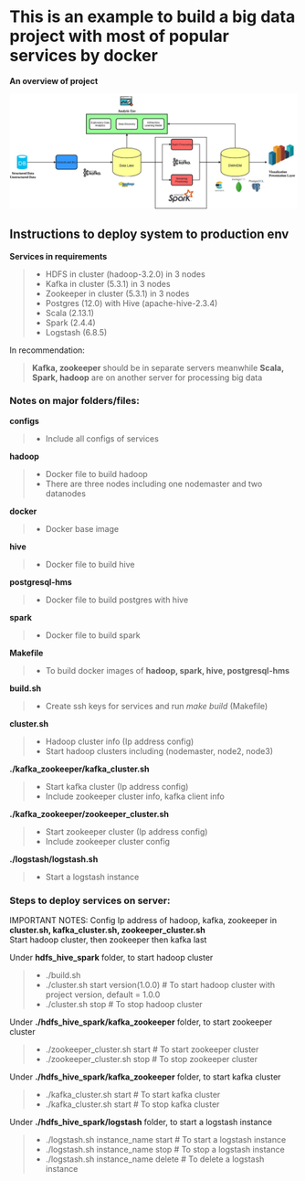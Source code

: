 # This is an example to build a big data project with most of popular services by docker
**An overview of project**

![](Data_Lake_Architecture.jpg?raw=true)

## Instructions to deploy system to production env
**Services in requirements**
  > - HDFS in cluster (hadoop-3.2.0) in 3 nodes 
  > - Kafka in cluster (5.3.1) in 3 nodes
  > - Zookeeper in cluster (5.3.1) in 3 nodes
  > - Postgres (12.0) with Hive (apache-hive-2.3.4) 
  > - Scala (2.13.1)
  > - Spark (2.4.4) 
  > - Logstash (6.8.5)

In recommendation: 
  > **Kafka, zookeeper** should be in separate servers meanwhile **Scala, Spark, hadoop** are on another server for processing big data
### Notes on major folders/files:
  **configs** 
  > - Include all configs of services
  
  **hadoop** 
  > - Docker file to build hadoop 
  > - There are three nodes including one nodemaster and two datanodes

  **docker**
  > - Docker base image 

  **hive** 
  > - Docker file to build hive

  **postgresql-hms** 
  > - Docker file to build postgres with hive

  **spark** 
  > - Docker file to build spark 
 
  **Makefile**
  > - To build docker images of **hadoop, spark, hive, postgresql-hms**
  
  **build.sh**
  > - Create ssh keys for services and run <em>make build</em> (Makefile)

  **cluster.sh**
  > - Hadoop cluster info (Ip address config)
  > - Start hadoop clusters including (nodemaster, node2, node3)

  **./kafka_zookeeper/kafka_cluster.sh**
  > - Start kafka cluster (Ip address config)
  > - Include zookeeper cluster info, kafka client info
  
  **./kafka_zookeeper/zookeeper_cluster.sh**
  > - Start zookeeper cluster (Ip address config)
  > - Include zookeeper cluster config

  **./logstash/logstash.sh**
  > - Start a logstash instance 

### Steps to deploy services on server: 
  IMPORTANT NOTES: Config Ip address of hadoop, kafka, zookeeper in 
  **cluster.sh, kafka_cluster.sh, zookeeper_cluster.sh**  
  Start hadoop cluster, then zookeeper then kafka last
  
  Under **hdfs_hive_spark** folder, to start hadoop cluster
  > - ./build.sh
  > - ./cluster.sh start version(1.0.0) # To start hadoop cluster with project version, default = 1.0.0
  > - ./cluster.sh stop # To stop hadoop cluster
  
  Under **./hdfs_hive_spark/kafka_zookeeper** folder, to start zookeeper cluster
  > - ./zookeeper_cluster.sh start # To start zookeeper cluster
  > - ./zookeeper_cluster.sh stop # To stop zookeeper cluster 

  Under **./hdfs_hive_spark/kafka_zookeeper** folder, to start kafka cluster
  > - ./kafka_cluster.sh start # To start kafka cluster
  > - ./kafka_cluster.sh start # To stop kafka cluster

  Under **./hdfs_hive_spark/logstash** folder, to start a logstash instance
  > - ./logstash.sh instance_name start # To start a logstash instance
  > - ./logstash.sh instance_name stop # To stop a logstash instance
  > - ./logstash.sh instance_name delete # To delete a logstash instance
